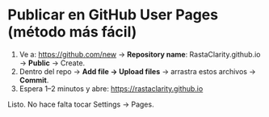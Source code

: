 # Publicar en GitHub User Pages (método más fácil)

1) Ve a: https://github.com/new  → **Repository name**: RastaClarity.github.io  → **Public** → Create.
2) Dentro del repo → **Add file → Upload files** → arrastra estos archivos → **Commit**.
3) Espera 1–2 minutos y abre: https://rastaclarity.github.io

Listo. No hace falta tocar Settings → Pages.

